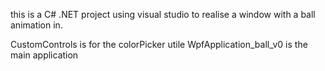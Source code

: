 this is a C# .NET project using visual studio to realise a window with a ball animation in.

CustomControls is for the colorPicker utile 
WpfApplication_ball_v0 is the main application
